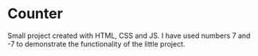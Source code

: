 # Counter
Small project created with HTML, CSS and JS. I have used numbers 7 and -7 to demonstrate the functionality of the little project.
